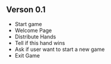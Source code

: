 ## Verson 0.1

- Start game
- Welcome Page
- Distribute Hands
- Tell if this hand wins
- Ask if user want to start a new game
- Exit Game

